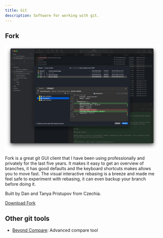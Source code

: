 ```yaml
---
title: Git
description: Software for working with git.
---
```


## Fork

![Fork git client during rebase.](fork.png)

Fork is a great git GUI client that I have been using professionally and privately for the last five years. It makes it easy to get an overview of branches, it has good defaults and the keyboard shortcuts makes allows you to move fast. The visual interactive rebasing is a breeze and made me feel safe to experiment with rebasing, it can even backup your branch before doing it.

Built by Dan and Tanya Pristupov from Czechia.

[Download Fork](https://fork.dev/)

## Other git tools

- [Beyond Compare](https://www.scootersoftware.com/home): Advanced compare tool
